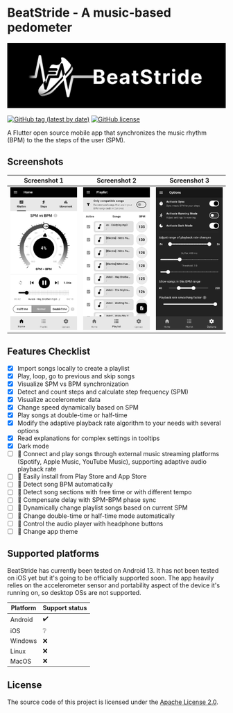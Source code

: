 # BeatStride - A music-based pedometer

![logo](assets/images/banner-logo.png)

[![GitHub tag (latest by date)](https://img.shields.io/github/v/tag/SamMed05/music_pedometer_ui?color=black&label=version)](https://github.com/SamMed05/music_pedometer_ui/releases)
[![GitHub license](https://img.shields.io/github/license/SamMed05/music_pedometer_ui?color=white)](https://github.com/SamMed05/music_pedometer_ui/blob/main/LICENSE.txt)

A Flutter open source mobile app that synchronizes the music rhythm (BPM) to the the steps of the user (SPM).

## Screenshots
| Screenshot 1 | Screenshot 2 | Screenshot 3 |
|--------------|--------------|--------------|
| ![screenshot1](assets/images/screenshots/screenshot1.jpg) | ![screenshot2](assets/images/screenshots/screenshot2.jpg) | ![screenshot3](assets/images/screenshots/screenshot3.jpg) |

## Features Checklist

- [x] Import songs locally to create a playlist
- [x] Play, loop, go to previous and skip songs
- [x] Visualize SPM vs BPM synchronization
- [x] Detect and count steps and calculate step frequency (SPM)
- [x] Visualize accelerometer data
- [x] Change speed dynamically based on SPM
- [x] Play songs at double-time or half-time
- [x] Modify the adaptive playback rate algorithm to your needs with several options
- [x] Read explanations for complex settings in tooltips
- [x] Dark mode
- [ ] 🚧 Connect and play songs through external music streaming platforms (Spotify, Apple Music, YouTube Music), supporting adaptive audio playback rate
- [ ] 🚧 Easily install from Play Store and App Store
- [ ] 🚧 Detect song BPM automatically
- [ ] 🚧 Detect song sections with free time or with different tempo
- [ ] 🚧 Compensate delay with SPM-BPM phase sync
- [ ] 🚧 Dynamically change playlist songs based on current SPM
- [ ] 🚧 Change double-time or half-time mode automatically
- [ ] 🚧 Control the audio player with headphone buttons
- [ ] 🚧 Change app theme

## Supported platforms

BeatStride has currently been tested on Android 13. It has not been tested on iOS yet but it's going to be officially supported soon. The app heavily relies on the accelerometer sensor and portability aspect of the device it's running on, so desktop OSs are not supported.

| Platform    | Support status |
|-------------|----------------|
| Android     | ✔️              |
| iOS         | ❔              |
| Windows     | ❌              |
| Linux       | ❌              |
| MacOS       | ❌              |

## License

The source code of this project is licensed under the [Apache License 2.0](https://choosealicense.com/licenses/apache-2.0/).
